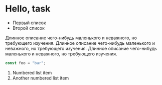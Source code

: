 # Hello, task

 * Первый список
 * Второй список

Длинное описание чего-нибудь маленького и неважного, но требующего изучения. Длинное описание чего-нибудь маленького и неважного, но требующего изучения. Длинное описание чего-нибудь маленького и неважного, но требующего изучения.


```js
const foo = "bar";
```

1. Numbered list item
1. Another numbered list item
